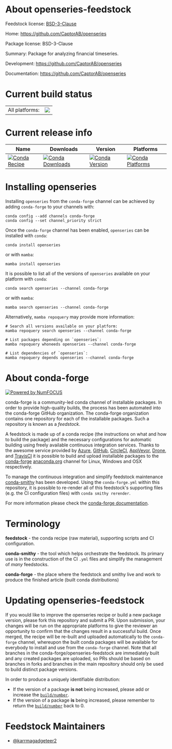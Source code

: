 About openseries-feedstock
==========================

Feedstock license: [BSD-3-Clause](https://github.com/conda-forge/openseries-feedstock/blob/main/LICENSE.txt)

Home: https://github.com/CaptorAB/openseries

Package license: BSD-3-Clause

Summary: Package for analyzing financial timeseries.

Development: https://github.com/CaptorAB/openseries

Documentation: https://github.com/CaptorAB/openseries

Current build status
====================


<table><tr><td>All platforms:</td>
    <td>
      <a href="https://dev.azure.com/conda-forge/feedstock-builds/_build/latest?definitionId=20899&branchName=main">
        <img src="https://dev.azure.com/conda-forge/feedstock-builds/_apis/build/status/openseries-feedstock?branchName=main">
      </a>
    </td>
  </tr>
</table>

Current release info
====================

| Name | Downloads | Version | Platforms |
| --- | --- | --- | --- |
| [![Conda Recipe](https://img.shields.io/badge/recipe-openseries-green.svg)](https://anaconda.org/conda-forge/openseries) | [![Conda Downloads](https://img.shields.io/conda/dn/conda-forge/openseries.svg)](https://anaconda.org/conda-forge/openseries) | [![Conda Version](https://img.shields.io/conda/vn/conda-forge/openseries.svg)](https://anaconda.org/conda-forge/openseries) | [![Conda Platforms](https://img.shields.io/conda/pn/conda-forge/openseries.svg)](https://anaconda.org/conda-forge/openseries) |

Installing openseries
=====================

Installing `openseries` from the `conda-forge` channel can be achieved by adding `conda-forge` to your channels with:

```
conda config --add channels conda-forge
conda config --set channel_priority strict
```

Once the `conda-forge` channel has been enabled, `openseries` can be installed with `conda`:

```
conda install openseries
```

or with `mamba`:

```
mamba install openseries
```

It is possible to list all of the versions of `openseries` available on your platform with `conda`:

```
conda search openseries --channel conda-forge
```

or with `mamba`:

```
mamba search openseries --channel conda-forge
```

Alternatively, `mamba repoquery` may provide more information:

```
# Search all versions available on your platform:
mamba repoquery search openseries --channel conda-forge

# List packages depending on `openseries`:
mamba repoquery whoneeds openseries --channel conda-forge

# List dependencies of `openseries`:
mamba repoquery depends openseries --channel conda-forge
```


About conda-forge
=================

[![Powered by
NumFOCUS](https://img.shields.io/badge/powered%20by-NumFOCUS-orange.svg?style=flat&colorA=E1523D&colorB=007D8A)](https://numfocus.org)

conda-forge is a community-led conda channel of installable packages.
In order to provide high-quality builds, the process has been automated into the
conda-forge GitHub organization. The conda-forge organization contains one repository
for each of the installable packages. Such a repository is known as a *feedstock*.

A feedstock is made up of a conda recipe (the instructions on what and how to build
the package) and the necessary configurations for automatic building using freely
available continuous integration services. Thanks to the awesome service provided by
[Azure](https://azure.microsoft.com/en-us/services/devops/), [GitHub](https://github.com/),
[CircleCI](https://circleci.com/), [AppVeyor](https://www.appveyor.com/),
[Drone](https://cloud.drone.io/welcome), and [TravisCI](https://travis-ci.com/)
it is possible to build and upload installable packages to the
[conda-forge](https://anaconda.org/conda-forge) [anaconda.org](https://anaconda.org/)
channel for Linux, Windows and OSX respectively.

To manage the continuous integration and simplify feedstock maintenance
[conda-smithy](https://github.com/conda-forge/conda-smithy) has been developed.
Using the ``conda-forge.yml`` within this repository, it is possible to re-render all of
this feedstock's supporting files (e.g. the CI configuration files) with ``conda smithy rerender``.

For more information please check the [conda-forge documentation](https://conda-forge.org/docs/).

Terminology
===========

**feedstock** - the conda recipe (raw material), supporting scripts and CI configuration.

**conda-smithy** - the tool which helps orchestrate the feedstock.
                   Its primary use is in the construction of the CI ``.yml`` files
                   and simplify the management of *many* feedstocks.

**conda-forge** - the place where the feedstock and smithy live and work to
                  produce the finished article (built conda distributions)


Updating openseries-feedstock
=============================

If you would like to improve the openseries recipe or build a new
package version, please fork this repository and submit a PR. Upon submission,
your changes will be run on the appropriate platforms to give the reviewer an
opportunity to confirm that the changes result in a successful build. Once
merged, the recipe will be re-built and uploaded automatically to the
`conda-forge` channel, whereupon the built conda packages will be available for
everybody to install and use from the `conda-forge` channel.
Note that all branches in the conda-forge/openseries-feedstock are
immediately built and any created packages are uploaded, so PRs should be based
on branches in forks and branches in the main repository should only be used to
build distinct package versions.

In order to produce a uniquely identifiable distribution:
 * If the version of a package **is not** being increased, please add or increase
   the [``build/number``](https://docs.conda.io/projects/conda-build/en/latest/resources/define-metadata.html#build-number-and-string).
 * If the version of a package **is** being increased, please remember to return
   the [``build/number``](https://docs.conda.io/projects/conda-build/en/latest/resources/define-metadata.html#build-number-and-string)
   back to 0.

Feedstock Maintainers
=====================

* [@karrmagadgeteer2](https://github.com/karrmagadgeteer2/)

